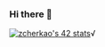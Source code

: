 ### Hi there 👋

[![zcherkao's 42 stats](https://badge.mediaplus.ma/honeytones/zcherkao)](https://github.com/oakoudad/badge42)√

